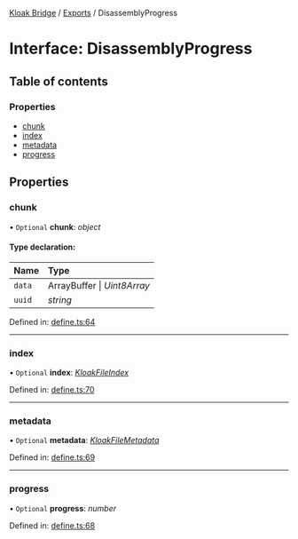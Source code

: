 [Kloak Bridge](../README.md) / [Exports](../modules.md) / DisassemblyProgress

# Interface: DisassemblyProgress

## Table of contents

### Properties

- [chunk](disassemblyprogress.md#chunk)
- [index](disassemblyprogress.md#index)
- [metadata](disassemblyprogress.md#metadata)
- [progress](disassemblyprogress.md#progress)

## Properties

### chunk

• `Optional` **chunk**: *object*

#### Type declaration:

Name | Type |
:------ | :------ |
`data` | ArrayBuffer \| *Uint8Array* |
`uuid` | *string* |

Defined in: [define.ts:64](https://github.com/CoNET-project/kloak-bridge/blob/8b4497c/src/define.ts#L64)

___

### index

• `Optional` **index**: [*KloakFileIndex*](kloakfileindex.md)

Defined in: [define.ts:70](https://github.com/CoNET-project/kloak-bridge/blob/8b4497c/src/define.ts#L70)

___

### metadata

• `Optional` **metadata**: [*KloakFileMetadata*](kloakfilemetadata.md)

Defined in: [define.ts:69](https://github.com/CoNET-project/kloak-bridge/blob/8b4497c/src/define.ts#L69)

___

### progress

• `Optional` **progress**: *number*

Defined in: [define.ts:68](https://github.com/CoNET-project/kloak-bridge/blob/8b4497c/src/define.ts#L68)
